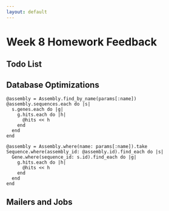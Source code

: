 ```yaml
---
layout: default
---
```


# Week 8 Homework Feedback

## Todo List

## Database Optimizations

    @assembly = Assembly.find_by_name(params[:name])
    @assembly.sequences.each do |s|
      s.genes.each do |g|
        g.hits.each do |h|
          @hits << h
        end
      end
    end

    @assembly = Assembly.where(name: params[:name]).take
    Sequence.where(assembly_id: @assembly.id).find_each do |s|
      Gene.where(sequence_id: s.id).find_each do |g|
        g.hits.each do |h|
          @hits << h
        end
      end
    end

## Mailers and Jobs

